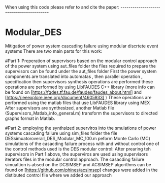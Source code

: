 When using this code please refer to and cite the paper: ------------------------------------------

# Modular_DES
Mitigation of power system cascading failure using modular discrtete event systems
There are two main parts for this work: 

#Part 1: 
Preperation of supervisors based on the modular control approach of the power system using aut_files folder
    the files required to prepare the supervisors can be found under the aut_files folder
    First the power system components are translated into automatas , then parallel operation , specification then supervisors synthesis operations are performed
    these operations are performed by using LibFAUDES C++ library (more info can be found on  [https://fgdes.tf.fau.de/faudes/faudes_about.html]  and   
    [https://ieeexplore.ieee.org/document/4605933] )
    These operations are performed using the matlab files that use LibFAUDES library using MEX 
    After supervisors are synthesized, another Matlab file (Supervisors_Matlab_info_general.m) transform the supervisors to directed graphs format in Matlab. 

#Part 2: 
employing the synthsized superviros into the smulations of power systems cascading failure using sim_files folder
  the file DESsimuatoroverall_DES_Modular_MC_100.m peform Monte Carlo (MC) simulations of the casacding failure process with and without control 
  one of the control methods used is the DES modular control:
  After prearing teh supervisors in Part 1 above, the superviros are used using supervisors iterators files in the modular control approach. 
  The casacding failure simualtion is absed on the DCSIMSEP and ACSIMSEP algorithms can be found on [https://github.com/phines/acsimsep] 
  changes were added in the distibuted control file where we added our approach
  
